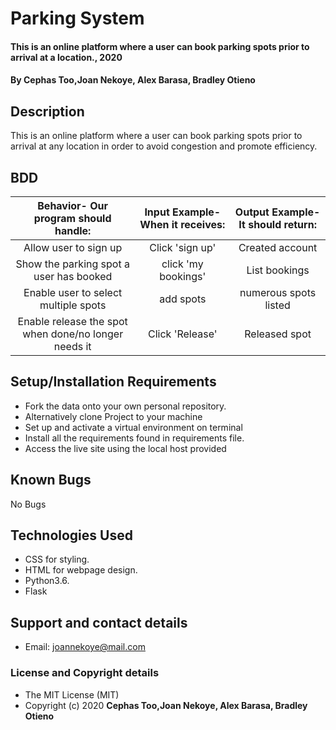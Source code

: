 # Parking System
#### This is an online platform where a user can book parking spots prior to arrival at a location., 2020
#### By **Cephas Too,Joan Nekoye, Alex Barasa, Bradley Otieno**
## Description
This is an online platform where a user can book parking spots prior to arrival at any location in order to avoid congestion and promote efficiency.
## BDD
| Behavior- Our program should handle: | Input Example- When it receives: | Output Example- It should return: |
| :-------------: | :-------------: | :-------------: |
| Allow user to sign up | Click 'sign up'  | Created account |
| Show the parking spot a user has booked | click 'my bookings' | List bookings |
| Enable user to select multiple spots | add spots | numerous spots listed |
| Enable release the spot when done/no longer needs it | Click 'Release' | Released spot |

## Setup/Installation Requirements
* Fork the data onto your own personal repository.
* Alternatively clone Project to your machine
* Set up and activate a virtual environment on terminal
* Install all the requirements found in requirements file.
* Access the live site using the local host provided
 
## Known Bugs
No Bugs
## Technologies Used
* CSS for styling.
* HTML for webpage design.
* Python3.6.
* Flask

## Support and contact details
* Email: joannekoye@mail.com
### License and Copyright details
* The MIT License (MIT)
* Copyright (c) 2020 **Cephas Too,Joan Nekoye, Alex Barasa, Bradley Otieno**

